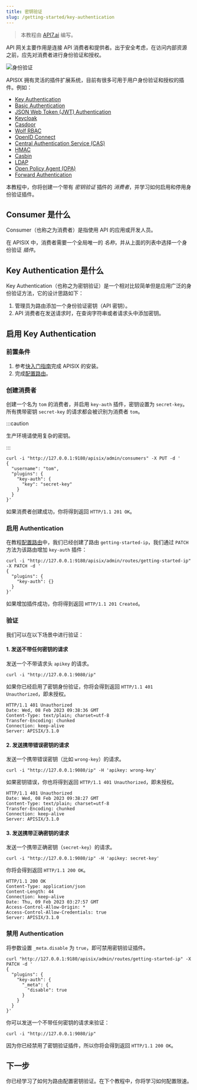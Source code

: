 ```yaml
---
title: 密钥验证
slug: /getting-started/key-authentication
---
```


<head>
  <link rel="canonical" href="https://docs.api7.ai/apisix/getting-started/key-authentication" />
</head>

> 本教程由 [API7.ai](https://api7.ai/) 编写。

API 网关主要作用是连接 API 消费者和提供者。出于安全考虑，在访问内部资源之前，应先对消费者进行身份验证和授权。

![身份验证](https://static.apiseven.com/uploads/2023/02/08/8mRaK3v1_consumer.png)

APISIX 拥有灵活的插件扩展系统，目前有很多可用于用户身份验证和授权的插件。例如：

- [Key Authentication](https://apisix.apache.org/docs/apisix/plugins/key-auth/)
- [Basic Authentication](https://apisix.apache.org/docs/apisix/plugins/basic-auth/)
- [JSON Web Token (JWT) Authentication](https://apisix.apache.org/docs/apisix/plugins/jwt-auth/)
- [Keycloak](https://apisix.apache.org/docs/apisix/plugins/authz-keycloak/)
- [Casdoor](https://apisix.apache.org/docs/apisix/plugins/authz-casdoor/)
- [Wolf RBAC](https://apisix.apache.org/docs/apisix/plugins/wolf-rbac/)
- [OpenID Connect](https://apisix.apache.org/docs/apisix/plugins/openid-connect/)
- [Central Authentication Service (CAS)](https://apisix.apache.org/docs/apisix/plugins/cas-auth/)
- [HMAC](https://apisix.apache.org/docs/apisix/plugins/hmac-auth/)
- [Casbin](https://apisix.apache.org/docs/apisix/plugins/authz-casbin/)
- [LDAP](https://apisix.apache.org/docs/apisix/plugins/ldap-auth/)
- [Open Policy Agent (OPA)](https://apisix.apache.org/docs/apisix/plugins/opa/)
- [Forward Authentication](https://apisix.apache.org/docs/apisix/plugins/forward-auth/)

本教程中，你将创建一个带有 _密钥验证_ 插件的 _消费者_，并学习如何启用和停用身份验证插件。

## Consumer 是什么

Consumer（也称之为消费者）是指使用 API 的应用或开发人员。

在 APISIX 中，消费者需要一个全局唯一的 _名称_，并从上面的列表中选择一个身份验证 _插件_。

## Key Authentication 是什么

Key Authentication（也称之为密钥验证）是一个相对比较简单但是应用广泛的身份验证方法，它的设计思路如下：

1. 管理员为路由添加一个身份验证密钥（API 密钥）。
2. API 消费者在发送请求时，在查询字符串或者请求头中添加密钥。

## 启用 Key Authentication

### 前置条件

1. 参考[快入门指南](./README.md)完成 APISIX 的安装。
2. 完成[配置路由](./configure-routes.md#route-是什么)。

### 创建消费者

创建一个名为 `tom` 的消费者，并启用 `key-auth` 插件，密钥设置为 `secret-key`。所有携带密钥 `secret-key` 的请求都会被识别为消费者 `tom`。

:::caution

生产环境请使用复杂的密钥。

:::

```shell
curl -i "http://127.0.0.1:9180/apisix/admin/consumers" -X PUT -d '
{
  "username": "tom",
  "plugins": {
    "key-auth": {
      "key": "secret-key"
    }
  }
}'
```

如果消费者创建成功，你将得到返回 `HTTP/1.1 201 OK`。

### 启用 Authentication

在教程[配置路由](./configure-routes.md)中，我们已经创建了路由 `getting-started-ip`，我们通过 `PATCH` 方法为该路由增加 `key-auth` 插件：

```shell
curl -i "http://127.0.0.1:9180/apisix/admin/routes/getting-started-ip" -X PATCH -d '
{
  "plugins": {
    "key-auth": {}
  }
}'
```

如果增加插件成功，你将得到返回 `HTTP/1.1 201 Created`。

### 验证

我们可以在以下场景中进行验证：

#### 1. 发送不带任何密钥的请求

发送一个不带请求头 `apikey` 的请求。

```shell
curl -i "http://127.0.0.1:9080/ip"
```

如果你已经启用了密钥身份验证，你将会得到返回 `HTTP/1.1 401 Unauthorized`，即未授权。

```text
HTTP/1.1 401 Unauthorized
Date: Wed, 08 Feb 2023 09:38:36 GMT
Content-Type: text/plain; charset=utf-8
Transfer-Encoding: chunked
Connection: keep-alive
Server: APISIX/3.1.0
```

#### 2. 发送携带错误密钥的请求

发送一个携带错误密钥（比如 `wrong-key`）的请求。

```shell
curl -i "http://127.0.0.1:9080/ip" -H 'apikey: wrong-key'
```

如果密钥错误，你也将得到返回 `HTTP/1.1 401 Unauthorized`，即未授权。

```text
HTTP/1.1 401 Unauthorized
Date: Wed, 08 Feb 2023 09:38:27 GMT
Content-Type: text/plain; charset=utf-8
Transfer-Encoding: chunked
Connection: keep-alive
Server: APISIX/3.1.0
```

#### 3. 发送携带正确密钥的请求

发送一个携带正确密钥（`secret-key`）的请求。

```shell
curl -i "http://127.0.0.1:9080/ip" -H 'apikey: secret-key'
```

你将会得到返回 `HTTP/1.1 200 OK`。

```text
HTTP/1.1 200 OK
Content-Type: application/json
Content-Length: 44
Connection: keep-alive
Date: Thu, 09 Feb 2023 03:27:57 GMT
Access-Control-Allow-Origin: *
Access-Control-Allow-Credentials: true
Server: APISIX/3.1.0
```

### 禁用 Authentication

将参数设置 `_meta.disable` 为 `true`，即可禁用密钥验证插件。

```shell
curl "http://127.0.0.1:9180/apisix/admin/routes/getting-started-ip" -X PATCH -d '
{
  "plugins": {
    "key-auth": {
      "_meta": {
        "disable": true
      }
    }
  }
}'
```

你可以发送一个不带任何密钥的请求来验证：

```shell
curl -i "http://127.0.0.1:9080/ip"
```

因为你已经禁用了密钥验证插件，所以你将会得到返回 `HTTP/1.1 200 OK`。

## 下一步

你已经学习了如何为路由配置密钥验证。在下个教程中，你将学习如何配置限速。
